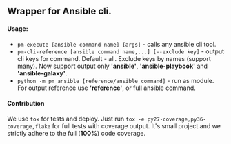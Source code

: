 ## Wrapper for Ansible cli.

#### Usage:
*  `pm-execute [ansible command name] [args]` - calls any ansible cli tool.
*  `pm-cli-reference [ansible command name,...] [--exclude key]` -
    output cli keys for command. Default - all. Exclude keys by names (support many).
    Now support output only __'ansible'__, __'ansible-playbook'__ and __'ansible-galaxy'__.
*  `python -m pm_ansible [reference/ansible_command]` - run as module. 
   For output reference use __'reference'__, or full ansible command. 

#### Contribution

We use `tox` for tests and deploy. Just run `tox -e py27-coverage,py36-coverage,flake`
for full tests with coverage output. It's small project and 
we strictly adhere to the full (__100%__) code coverage.
